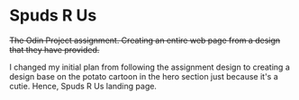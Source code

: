 # Spuds R Us
~~The Odin Project assignment. Creating an entire web page from a design that they have provided.~~

I changed my initial plan from following the assignment design to creating a design base on the potato cartoon in the hero section just because it's a cutie. Hence, Spuds R Us landing page.



